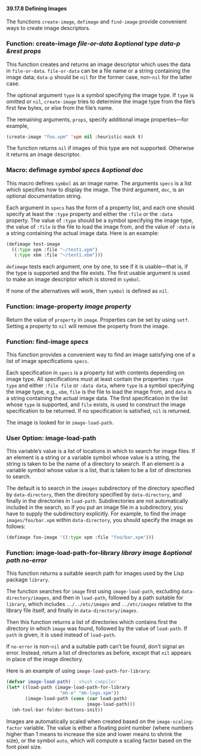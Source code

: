 

#### 39.17.8 Defining Images

The functions `create-image`, `defimage` and `find-image` provide convenient ways to create image descriptors.

### Function: **create-image** *file-or-data \&optional type data-p \&rest props*

This function creates and returns an image descriptor which uses the data in `file-or-data`. `file-or-data` can be a file name or a string containing the image data; `data-p` should be `nil` for the former case, non-`nil` for the latter case.

The optional argument `type` is a symbol specifying the image type. If `type` is omitted or `nil`, `create-image` tries to determine the image type from the file’s first few bytes, or else from the file’s name.

The remaining arguments, `props`, specify additional image properties—for example,

```lisp
(create-image "foo.xpm" 'xpm nil :heuristic-mask t)
```

The function returns `nil` if images of this type are not supported. Otherwise it returns an image descriptor.

### Macro: **defimage** *symbol specs \&optional doc*

This macro defines `symbol` as an image name. The arguments `specs` is a list which specifies how to display the image. The third argument, `doc`, is an optional documentation string.

Each argument in `specs` has the form of a property list, and each one should specify at least the `:type` property and either the `:file` or the `:data` property. The value of `:type` should be a symbol specifying the image type, the value of `:file` is the file to load the image from, and the value of `:data` is a string containing the actual image data. Here is an example:

```lisp
(defimage test-image
  ((:type xpm :file "~/test1.xpm")
   (:type xbm :file "~/test1.xbm")))
```

`defimage` tests each argument, one by one, to see if it is usable—that is, if the type is supported and the file exists. The first usable argument is used to make an image descriptor which is stored in `symbol`.

If none of the alternatives will work, then `symbol` is defined as `nil`.

### Function: **image-property** *image property*

Return the value of `property` in `image`. Properties can be set by using `setf`. Setting a property to `nil` will remove the property from the image.

### Function: **find-image** *specs*

This function provides a convenient way to find an image satisfying one of a list of image specifications `specs`.

Each specification in `specs` is a property list with contents depending on image type. All specifications must at least contain the properties `:type type` and either `:file file` or `:data data`, where `type` is a symbol specifying the image type, e.g., `xbm`, `file` is the file to load the image from, and `data` is a string containing the actual image data. The first specification in the list whose `type` is supported, and `file` exists, is used to construct the image specification to be returned. If no specification is satisfied, `nil` is returned.

The image is looked for in `image-load-path`.

### User Option: **image-load-path**

This variable’s value is a list of locations in which to search for image files. If an element is a string or a variable symbol whose value is a string, the string is taken to be the name of a directory to search. If an element is a variable symbol whose value is a list, that is taken to be a list of directories to search.

The default is to search in the `images` subdirectory of the directory specified by `data-directory`, then the directory specified by `data-directory`, and finally in the directories in `load-path`. Subdirectories are not automatically included in the search, so if you put an image file in a subdirectory, you have to supply the subdirectory explicitly. For example, to find the image `images/foo/bar.xpm` within `data-directory`, you should specify the image as follows:

```lisp
(defimage foo-image '((:type xpm :file "foo/bar.xpm")))
```

### Function: **image-load-path-for-library** *library image \&optional path no-error*

This function returns a suitable search path for images used by the Lisp package `library`.

The function searches for `image` first using `image-load-path`, excluding `data-directory/images`, and then in `load-path`, followed by a path suitable for `library`, which includes `../../etc/images` and `../etc/images` relative to the library file itself, and finally in `data-directory/images`.

Then this function returns a list of directories which contains first the directory in which `image` was found, followed by the value of `load-path`. If `path` is given, it is used instead of `load-path`.

If `no-error` is non-`nil` and a suitable path can’t be found, don’t signal an error. Instead, return a list of directories as before, except that `nil` appears in place of the image directory.

Here is an example of using `image-load-path-for-library`:

```lisp
(defvar image-load-path) ; shush compiler
(let* ((load-path (image-load-path-for-library
                    "mh-e" "mh-logo.xpm"))
       (image-load-path (cons (car load-path)
                              image-load-path)))
  (mh-tool-bar-folder-buttons-init))
```

Images are automatically scaled when created based on the `image-scaling-factor` variable. The value is either a floating point number (where numbers higher than 1 means to increase the size and lower means to shrink the size), or the symbol `auto`, which will compute a scaling factor based on the font pixel size.
